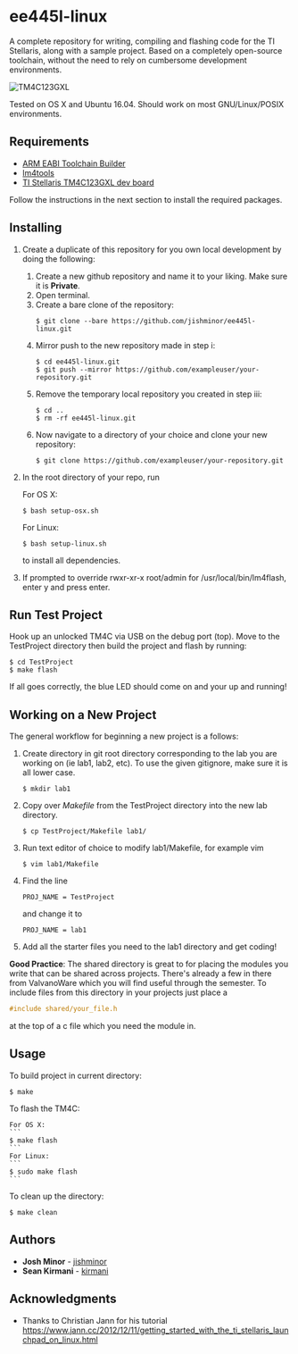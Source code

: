 # ee445l-linux

A complete repository for writing, compiling and flashing code for the TI Stellaris, along with a sample project. Based on a completely open-source toolchain, without the need to rely on cumbersome development environments.

![TM4C123GXL](https://github.com/jishminor/ee445l-linux/blob/master/TivaWare/.metadata/images/TivaWare.png)

Tested on OS X and Ubuntu 16.04. Should work on most GNU/Linux/POSIX environments.

## Requirements

 - [ARM EABI Toolchain Builder](https://github.com/jsnyder/arm-eabi-toolchain)
 - [lm4tools](https://github.com/utzig/lm4tools)
 - [TI Stellaris TM4C123GXL dev board](http://www.ti.com/tool/EK-TM4C123GXL)

Follow the instructions in the next section to install the required packages.

## Installing

1. Create a duplicate of this repository for you own local development by doing the following:
    1. Create a new github repository and name it to your liking. Make sure it is **Private**.
    2. Open terminal.
    3. Create a bare clone of the repository:
        ```
        $ git clone --bare https://github.com/jishminor/ee445l-linux.git
        ```
    4. Mirror push to the new repository made in step i:
        ```
        $ cd ee445l-linux.git
        $ git push --mirror https://github.com/exampleuser/your-repository.git
        ```
    5. Remove the temporary local repository you created in step iii:
        ```
        $ cd ..
        $ rm -rf ee445l-linux.git
        ```
    6. Now navigate to a directory of your choice and clone your new repository:
        ```
        $ git clone https://github.com/exampleuser/your-repository.git
        ```

2. In the root directory of your repo, run
    
    For OS X:
    ```
    $ bash setup-osx.sh
    ```
    For Linux:
    ```
    $ bash setup-linux.sh
    ```
    to install all dependencies.
3. If prompted to override rwxr-xr-x  root/admin for /usr/local/bin/lm4flash, enter y and press enter.

## Run Test Project

Hook up an unlocked TM4C via USB on the debug port (top).
Move to the TestProject directory then build the project and flash by running:
```
$ cd TestProject
$ make flash
```
If all goes correctly, the blue LED should come on and your up and running!

## Working on a New Project

The general workflow for beginning a new project is a follows:
1. Create directory in git root directory corresponding to the lab you are working on (ie lab1, lab2, etc). To use the given gitignore, make sure it is all lower case.
    ```
    $ mkdir lab1
    ```
2. Copy over _Makefile_ from the TestProject directory into the new lab directory.
    ```
    $ cp TestProject/Makefile lab1/
    ```
3. Run text editor of choice to modify lab1/Makefile, for example vim
    ```
    $ vim lab1/Makefile
    ```
4. Find the line
    ```
    PROJ_NAME = TestProject
    ```
    and change it to
    ```
    PROJ_NAME = lab1
    ```
5. Add all the starter files you need to the lab1 directory and get coding!


**Good Practice**: The shared directory is great to for placing the modules you write that can be shared across projects.
There's already a few in there from ValvanoWare which you will find useful through the semester.
To include files from this directory in your projects just place a
```c
#include shared/your_file.h
```
at the top of a c file which you need the module in.

## Usage
To build project in current directory:
```
$ make
```

To flash the TM4C:
    
    For OS X:
    ```
    $ make flash
    ```
    For Linux:
    ```
    $ sudo make flash
    ```

To clean up the directory:
```
$ make clean
```

## Authors

* **Josh Minor** - [jishminor](https://github.com/jishminor)
* **Sean Kirmani** - [kirmani](https://github.com/kirmani)

## Acknowledgments

* Thanks to Christian Jann for his tutorial https://www.jann.cc/2012/12/11/getting_started_with_the_ti_stellaris_launchpad_on_linux.html

